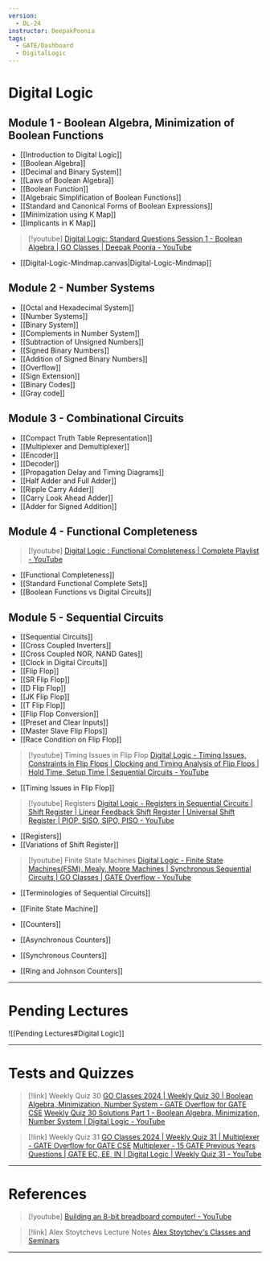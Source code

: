 ```yaml
---
version:
  - DL-24
instructor: DeepakPoonia
tags:
  - GATE/Dashboard
  - DigitalLogic
---
```

# Digital Logic

## Module 1 - Boolean Algebra, Minimization of Boolean Functions

- [[Introduction to Digital Logic]]
- [[Boolean Algebra]]
- [[Decimal and Binary System]]
- [[Laws of Boolean Algebra]]
- [[Boolean Function]]
- [[Algebraic Simplification of Boolean Functions]]
- [[Standard and Canonical Forms of Boolean Expressions]]
- [[Minimization using K Map]]
- [[Implicants in K Map]]

> [!youtube] 
> [Digital Logic: Standard Questions Session 1 - Boolean Algebra | GO Classes | Deepak Poonia - YouTube](https://www.youtube.com/watch?v=IvywHr5Oc00)

- [[Digital-Logic-Mindmap.canvas|Digital-Logic-Mindmap]]

## Module 2 - Number Systems

- [[Octal and Hexadecimal System]]
- [[Number Systems]]
- [[Binary System]]
- [[Complements in Number System]]
- [[Subtraction of Unsigned Numbers]]
- [[Signed Binary Numbers]]
- [[Addition of Signed Binary Numbers]]
- [[Overflow]]
- [[Sign Extension]]
- [[Binary Codes]]
- [[Gray code]]

## Module 3 - Combinational Circuits

- [[Compact Truth Table Representation]]
- [[Multiplexer and Demultiplexer]]
- [[Encoder]]
- [[Decoder]]
- [[Propagation Delay and Timing Diagrams]]
- [[Half Adder and Full Adder]]
- [[Ripple Carry Adder]]
- [[Carry Look Ahead Adder]]
- [[Adder for Signed Addition]]

## Module 4 - Functional Completeness

> [!youtube] 
> [Digital Logic : Functional Completeness | Complete Playlist - YouTube](https://www.youtube.com/playlist?list=PLIPZ2_p3RNHh7tLVtGdh2mIRXJv8_Udnl)

- [[Functional Completeness]]
- [[Standard Functional Complete Sets]]
- [[Boolean Functions vs Digital Circuits]]

## Module 5 - Sequential Circuits

- [[Sequential Circuits]]
- [[Cross Coupled Inverters]]
- [[Cross Coupled NOR, NAND Gates]]
- [[Clock in Digital Circuits]]
- [[Flip Flop]]
- [[SR Flip Flop]]
- [[D Flip Flop]]
- [[JK Flip Flop]]
- [[T Flip Flop]]
- [[Flip Flop Conversion]]
- [[Preset and Clear Inputs]]
- [[Master Slave Flip Flops]]
- [[Race Condition on Flip Flop]]

> [!youtube] Timing Issues in Flip Flop
> [Digital Logic - Timing Issues, Constraints in Flip Flops | Clocking and Timing Analysis of Flip Flops | Hold Time, Setup Time | Sequential Circuits - YouTube](https://www.youtube.com/playlist?list=PLIPZ2_p3RNHi3p3cDBRInTHCJeITrkTFn)

- [[Timing Issues in Flip Flop]]

> [!youtube] Registers
> [Digital Logic - Registers in Sequential Circuits | Shift Register | Linear Feedback Shift Register | Universal Shift Register | PIOP, SISO, SIPO, PISO - YouTube](https://www.youtube.com/playlist?list=PLIPZ2_p3RNHj7EiWLYGUe0ULdZ6MRSLix)

- [[Registers]]
- [[Variations of Shift Register]]

> [!youtube] Finite State Machines
> [Digital Logic - Finite State Machines(FSM), Mealy, Moore Machines | Synchronous Sequential Circuits | GO Classes | GATE Overflow - YouTube](https://www.youtube.com/playlist?list=PLIPZ2_p3RNHjd6P9g6XoUm8E33CsUBqDv)

- [[Terminologies of Sequential Circuits]]
- [[Finite State Machine]]

- [[Counters]]
- [[Asynchronous Counters]]
- [[Synchronous Counters]]
- [[Ring and Johnson Counters]]

---
# Pending Lectures

![[Pending Lectures#Digital Logic]]

---
# Tests and Quizzes

> [!link] Weekly Quiz 30
> [GO Classes 2024 | Weekly Quiz 30 | Boolean Algebra, Minimization, Number System - GATE Overflow for GATE CSE](https://gateoverflow.in/exam/551/go-classes-2024-weekly-quiz-30-boolean-algebra-minimization-number-system)
> [Weekly Quiz 30 Solutions Part 1 - Boolean Algebra, Minimization, Number System | Digital Logic - YouTube](https://www.youtube.com/watch?v=EVHvvffg8Uc&feature=youtu.be&themeRefresh=1)

> [!link] Weekly Quiz 31
> [GO Classes 2024 | Weekly Quiz 31 | Multiplexer - GATE Overflow for GATE CSE](https://gateoverflow.in/exam/554/go-classes-2024-weekly-quiz-31-multiplexer)
> [Multiplexer - 15 GATE Previous Years Questions | GATE EC, EE, IN | Digital Logic | Weekly Quiz 31 - YouTube](https://www.youtube.com/watch?v=iH-tWF51Zbc)

---
# References

> [!youtube] 
> [Building an 8-bit breadboard computer! - YouTube](https://www.youtube.com/playlist?list=PLowKtXNTBypGqImE405J2565dvjafglHU)

> [!link] Alex Stoytchevs Lecture Notes
> [Alex Stoytchev's Classes and Seminars](https://www.ece.iastate.edu/~alexs/classes/)


---

